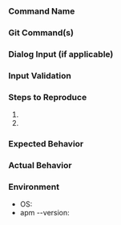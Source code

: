 <!-- If this is a feature or command request: -->
### Command Name


<!-- (i.e. "Create Branch") -->

### Git Command(s)


<!-- (i.e.

- git checkout {sourceBranch}
- git checkout -b {newBranch}[ --track origin/{newBranch}]

) -->

### Dialog Input (if applicable)


<!-- (i.e.

- sourceBranch: Pick which branch to copy
- newBranch: The new branch name
- track: To track the branch in origin or not

) -->

### Input Validation


<!-- (i.e.

- sourceBranch exists
- newBranch is not empty

) -->

<!-- If this is a bug report: -->
### Steps to Reproduce
1.  
2.  

### Expected Behavior


### Actual Behavior


### Environment
- OS:
- apm --version:
